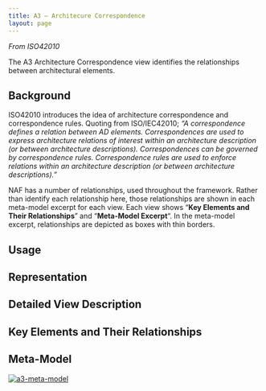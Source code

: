 ```yaml
---
title: A3 – Architecure Correspondence
layout: page
---
```




*From ISO42010*

The A3 Architecture Correspondence view identifies the relationships
between architectural elements.

## Background

ISO42010 introduces the idea of architecture correspondence and
correspondence rules. Quoting from ISO/IEC42010; *“A correspondence
defines a relation between AD elements. Correspondences are used to
express architecture relations of interest within an architecture
description (or between architecture descriptions). Correspondences can
be governed by correspondence rules. Correspondence rules are used to
enforce relations within an architecture description (or between
architecture descriptions).”*

NAF has a number of relationships, used throughout the framework. Rather
than identify each relationship here, those relationships are shown in
each meta-model excerpt for each view. Each view shows “**Key Elements
and Their Relationships**” and “**Meta-Model Excerpt**“. In the
meta-model excerpt, relationships are depicted as boxes with thin
borders.

## Usage

## Representation

## Detailed View Description

## Key Elements and Their Relationships

## Meta-Model

[![a3-meta-model](http://nafdocs.org/wp-content/uploads/2013/06/a3-meta-model.svg)](http://nafdocs.org/wp-content/uploads/2013/06/a3-meta-model.svg)


